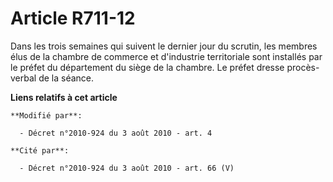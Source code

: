 # Article R711-12

Dans les trois semaines qui suivent le dernier jour du scrutin, les membres élus de la chambre de commerce et d'industrie
territoriale sont installés par le préfet du département du siège de la chambre. Le préfet dresse procès-verbal de la séance.

**Liens relatifs à cet article**

	**Modifié par**:

	  - Décret n°2010-924 du 3 août 2010 - art. 4

	**Cité par**:

	  - Décret n°2010-924 du 3 août 2010 - art. 66 (V)
